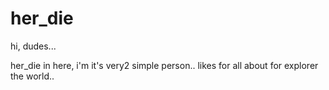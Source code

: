 # her_die

hi, dudes...

her_die in here, i'm it's very2 simple person..
likes for all about for explorer the world..
